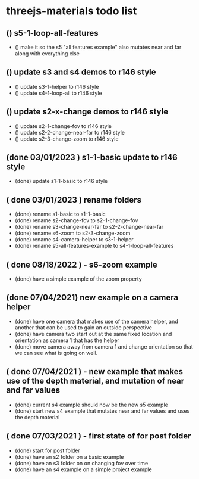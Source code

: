 # threejs-materials todo list

## () s5-1-loop-all-features
* () make it so the s5 "all features example" also mutates near and far along with everything else

## () update s3 and s4 demos to r146 style
* () update s3-1-helper to r146 style
* () update s4-1-loop-all to r146 style

## () update s2-x-change demos to r146 style
* () update s2-1-change-fov to r146 style
* () update s2-2-change-near-far to r146 style
* () update s2-3-change-zoom to r146 style

## (done 03/01/2023 ) s1-1-basic update to r146 style
* (done) update s1-1-basic to r146 style

## ( done 03/01/2023 ) rename folders
* (done) rename s1-basic to s1-1-basic
* (done) rename s2-change-fov to s2-1-change-fov
* (done) rename s3-change-near-far to s2-2-change-near-far
* (done) rename s6-zoom to s2-3-change-zoom
* (done) rename s4-camera-helper to s3-1-helper
* (done) rename s5-all-features-example to s4-1-loop-all-features

## ( done 08/18/2022 ) - s6-zoom example
* (done) have a simple example of the zoom property

## (done 07/04/2021) new example on a camera helper
* (done) have one camera that makes use of the camera helper, and another that can be used to gain an outside perspective
* (done) have camera two start out at the same fixed location and orientation as camera 1 that has the helper
* (done) move camera away from camera 1 and change orientation so that we can see what is going on well.

## ( done 07/04/2021 ) - new example that makes use of the depth material, and mutation of near and far values
* (done) current s4 example should now be the new s5 example
* (done) start new s4 example that mutates near and far values and uses the depth material

## ( done 07/03/2021 ) - first state of for post folder
* (done) start for post folder
* (done) have an s2 folder on a basic example
* (done) have an s3 folder on on changing fov over time
* (done) have an s4 example on a simple project example